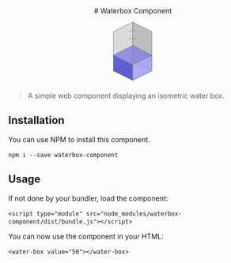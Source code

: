 <div align="center">
# Waterbox Component

![Waterbox](preview.png?raw=true "Waterbox")
</div>

> A simple web component displaying an isometric water box.

## Installation

You can use NPM to install this component.

```
npm i --save waterbox-component
```

## Usage

If not done by your bundler, load the component:

```
<script type="module" src="node_modules/waterbox-component/dist/bundle.js"></script>
```

You can now use the component in your HTML:

```
<water-box value="50"></water-box>
```
